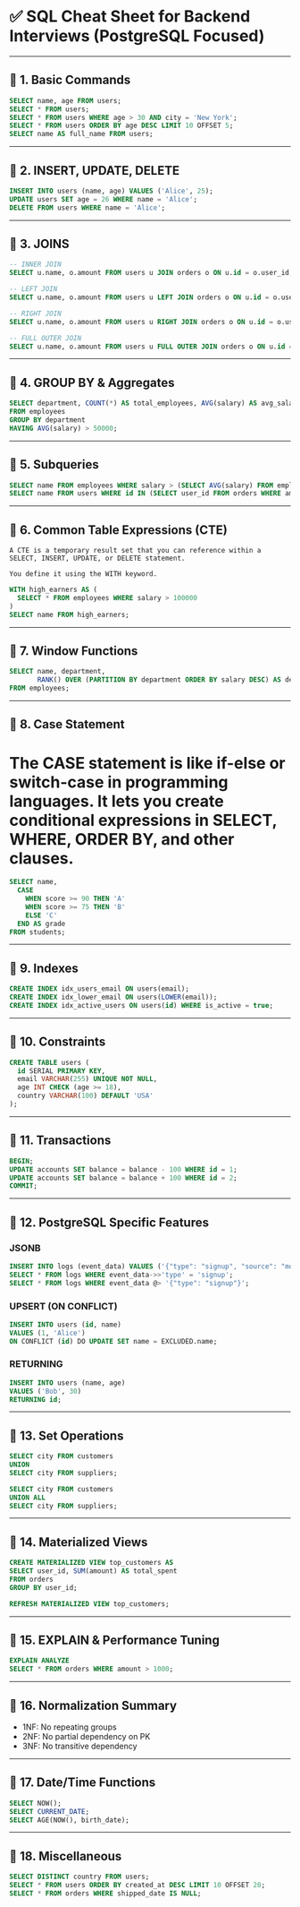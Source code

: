 
# ✅ SQL Cheat Sheet for Backend Interviews (PostgreSQL Focused)

---

## 🔹 1. Basic Commands

```sql
SELECT name, age FROM users;
SELECT * FROM users;
SELECT * FROM users WHERE age > 30 AND city = 'New York';
SELECT * FROM users ORDER BY age DESC LIMIT 10 OFFSET 5;
SELECT name AS full_name FROM users;
```

---

## 🔹 2. INSERT, UPDATE, DELETE

```sql
INSERT INTO users (name, age) VALUES ('Alice', 25);
UPDATE users SET age = 26 WHERE name = 'Alice';
DELETE FROM users WHERE name = 'Alice';
```

---

## 🔹 3. JOINS

```sql
-- INNER JOIN
SELECT u.name, o.amount FROM users u JOIN orders o ON u.id = o.user_id;

-- LEFT JOIN
SELECT u.name, o.amount FROM users u LEFT JOIN orders o ON u.id = o.user_id;

-- RIGHT JOIN
SELECT u.name, o.amount FROM users u RIGHT JOIN orders o ON u.id = o.user_id;

-- FULL OUTER JOIN
SELECT u.name, o.amount FROM users u FULL OUTER JOIN orders o ON u.id = o.user_id;
```

---

## 🔹 4. GROUP BY & Aggregates

```sql
SELECT department, COUNT(*) AS total_employees, AVG(salary) AS avg_salary
FROM employees
GROUP BY department
HAVING AVG(salary) > 50000;
```

---

## 🔹 5. Subqueries

```sql
SELECT name FROM employees WHERE salary > (SELECT AVG(salary) FROM employees);
SELECT name FROM users WHERE id IN (SELECT user_id FROM orders WHERE amount > 1000);
```

---

## 🔹 6. Common Table Expressions (CTE)

```
A CTE is a temporary result set that you can reference within a SELECT, INSERT, UPDATE, or DELETE statement.

You define it using the WITH keyword.
```

```sql
WITH high_earners AS (
  SELECT * FROM employees WHERE salary > 100000
)
SELECT name FROM high_earners;
```

---

## 🔹 7. Window Functions

```sql
SELECT name, department,
       RANK() OVER (PARTITION BY department ORDER BY salary DESC) AS dept_rank
FROM employees;
```

---

## 🔹 8. Case Statement
# The CASE statement is like if-else or switch-case in programming languages. It lets you create conditional expressions in SELECT, WHERE, ORDER BY, and other clauses.

```sql
SELECT name,
  CASE
    WHEN score >= 90 THEN 'A'
    WHEN score >= 75 THEN 'B'
    ELSE 'C'
  END AS grade
FROM students;
```

---

## 🔹 9. Indexes

```sql
CREATE INDEX idx_users_email ON users(email);
CREATE INDEX idx_lower_email ON users(LOWER(email));
CREATE INDEX idx_active_users ON users(id) WHERE is_active = true;
```

---

## 🔹 10. Constraints

```sql
CREATE TABLE users (
  id SERIAL PRIMARY KEY,
  email VARCHAR(255) UNIQUE NOT NULL,
  age INT CHECK (age >= 18),
  country VARCHAR(100) DEFAULT 'USA'
);
```

---

## 🔹 11. Transactions

```sql
BEGIN;
UPDATE accounts SET balance = balance - 100 WHERE id = 1;
UPDATE accounts SET balance = balance + 100 WHERE id = 2;
COMMIT;
```

---

## 🔹 12. PostgreSQL Specific Features

### JSONB

```sql
INSERT INTO logs (event_data) VALUES ('{"type": "signup", "source": "mobile"}');
SELECT * FROM logs WHERE event_data->>'type' = 'signup';
SELECT * FROM logs WHERE event_data @> '{"type": "signup"}';
```

### UPSERT (ON CONFLICT)

```sql
INSERT INTO users (id, name)
VALUES (1, 'Alice')
ON CONFLICT (id) DO UPDATE SET name = EXCLUDED.name;
```

### RETURNING

```sql
INSERT INTO users (name, age)
VALUES ('Bob', 30)
RETURNING id;
```

---

## 🔹 13. Set Operations

```sql
SELECT city FROM customers
UNION
SELECT city FROM suppliers;

SELECT city FROM customers
UNION ALL
SELECT city FROM suppliers;
```

---

## 🔹 14. Materialized Views

```sql
CREATE MATERIALIZED VIEW top_customers AS
SELECT user_id, SUM(amount) AS total_spent
FROM orders
GROUP BY user_id;

REFRESH MATERIALIZED VIEW top_customers;
```

---

## 🔹 15. EXPLAIN & Performance Tuning

```sql
EXPLAIN ANALYZE
SELECT * FROM orders WHERE amount > 1000;
```

---

## 🔹 16. Normalization Summary

- 1NF: No repeating groups
- 2NF: No partial dependency on PK
- 3NF: No transitive dependency

---

## 🔹 17. Date/Time Functions

```sql
SELECT NOW();
SELECT CURRENT_DATE;
SELECT AGE(NOW(), birth_date);
```

---

## 🔹 18. Miscellaneous

```sql
SELECT DISTINCT country FROM users;
SELECT * FROM users ORDER BY created_at DESC LIMIT 10 OFFSET 20;
SELECT * FROM orders WHERE shipped_date IS NULL;
```
